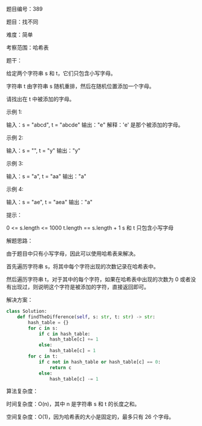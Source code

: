 题目编号：389

题目：找不同

难度：简单

考察范围：哈希表

题干：

给定两个字符串 s 和 t，它们只包含小写字母。

字符串 t 由字符串 s 随机重排，然后在随机位置添加一个字母。

请找出在 t 中被添加的字母。

示例 1:

输入：s = "abcd", t = "abcde"
输出："e"
解释：'e' 是那个被添加的字母。

示例 2:

输入：s = "", t = "y"
输出："y"

示例 3:

输入：s = "a", t = "aa"
输出："a"

示例 4:

输入：s = "ae", t = "aea"
输出："a"

提示：

0 <= s.length <= 1000
t.length == s.length + 1
s 和 t 只包含小写字母

解题思路：

由于题目中只有小写字母，因此可以使用哈希表来解决。

首先遍历字符串 s，将其中每个字符出现的次数记录在哈希表中。

然后遍历字符串 t，对于其中的每个字符，如果在哈希表中出现的次数为 0 或者没有出现过，则说明这个字符是被添加的字符，直接返回即可。

解决方案：

```python
class Solution:
    def findTheDifference(self, s: str, t: str) -> str:
        hash_table = {}
        for c in s:
            if c in hash_table:
                hash_table[c] += 1
            else:
                hash_table[c] = 1
        for c in t:
            if c not in hash_table or hash_table[c] == 0:
                return c
            else:
                hash_table[c] -= 1
```

算法复杂度：

时间复杂度：O(n)，其中 n 是字符串 s 和 t 的长度之和。

空间复杂度：O(1)，因为哈希表的大小是固定的，最多只有 26 个字母。